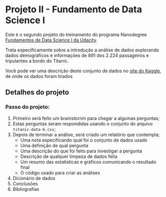 # Projeto II - Fundamento de Data Science I
Este é o segundo projeto do treinamento do programa Nanodegree [Fundamentos de Data Science I da Udacity](https://br.udacity.com/course/python-fundamentos-data-science--nd110).

Trata especificamente sobre a introdução a análise de dados explorando dados demográficos e informações de 891 dos 2.224 passageiros e tripulantes a bordo do Titanic.

Você pode ver uma descrição deste conjunto de dados no [site do Kaggle](https://www.kaggle.com/c/titanic/data), de onde os dados foram tirados

## Detalhes do projeto
### Passo do projeto:
1. Primeiro será feito um brainstornm para chegar a algumas perguntas;
2. Estas perguntas seram respondidas usando o conjunto do arquivo `titanic-data-6.csv`;
3. Depois de terminar a análise, será criado um relatório que contempla;
    * Uma nota especificando qual foi o conjunto de dados usado
    * Uma definição de qual pergunta
    * Uma descrição do que foi feito para investigar a pergunta
    * Descrição de qualquer limpeza de dados feita
    * Um resumo das estatísticas e gráficos comunicando o resultado final
    * O código usado para criar as análises
4. Dicionário de dados
5. Conclusões
6. Bibliografias